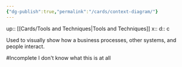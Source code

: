 ```yaml
---
{"dg-publish":true,"permalink":"/cards/context-diagram/"}
---
```


up:: [[Cards/Tools and Techniques\|Tools and Techniques]]
x:: 
d:: c

Used to visually show how a business processes, other systems, and people interact.

#Incomplete 
I don't know what this is at all